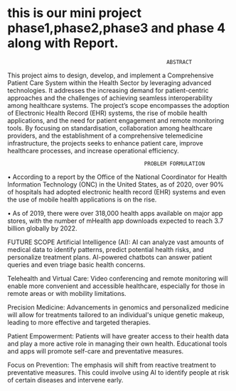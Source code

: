 # this is our mini project phase1,phase2,phase3 and phase 4 along with Report.

                                                      ABSTRACT

This project aims to design, develop, and implement a Comprehensive Patient Care System within the Health Sector by leveraging advanced technologies. It addresses the increasing demand for patient-centric approaches and the challenges of achieving seamless interoperability among healthcare systems. The project’s scope encompasses the adoption of Electronic Health Record (EHR) systems, the rise of mobile health applications, and the need for patient engagement and remote monitoring tools. By focusing on standardisation, collaboration among healthcare providers, and the establishment of a comprehensive telemedicine infrastructure, the projects seeks to enhance patient care, improve healthcare processes, and increase operational efficiency.

                                               PROBLEM FORMULATION
  • According to a report by the Office of the National Coordinator for Health Information Technology (ONC) in the United States, as of 2020, over 90% of hospitals had adopted electronic health record (EHR) systems and even the use of mobile health applications is on the rise. 

• As of 2019, there were over 318,000 health apps available on major app stores, with the number of mHealth app downloads expected to reach 3.7 billion globally by 2022. 

FUTURE SCOPE
Artificial Intelligence (AI): AI can analyze vast amounts of medical data to identify patterns, predict potential health risks, and personalize treatment plans. AI-powered chatbots can answer patient queries and even triage basic health concerns.

Telehealth and Virtual Care: Video conferencing and remote monitoring will enable more convenient and accessible healthcare, especially for those in remote areas or with mobility limitations.

Precision Medicine: Advancements in genomics and personalized medicine will allow for treatments tailored to an individual's unique genetic makeup, leading to more effective and targeted therapies.

Patient Empowerment: Patients will have greater access to their health data and play a more active role in managing their own health. Educational tools and apps will  promote self-care and preventative measures.

Focus on Prevention: The emphasis will shift from reactive treatment to preventative measures.  This could involve using AI to identify people at risk of certain diseases and intervene early.

